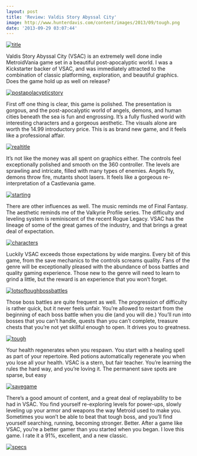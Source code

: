 ```yaml
---
layout: post
title: 'Review: Valdis Story Abyssal City'
image: http://www.hunterdavis.com/content/images/2013/09/tough.png
date: '2013-09-29 03:07:44'
---
```



[![title](http://www.hunterdavis.com/content/images/2013/09/title3-300x175.png)](http://www.hunterdavis.com/content/images/2013/09/title3.png)

Valdis Story Abyssal City (VSAC) is an extremely well done indie MetroidVania game set in a beautiful post-apocalyptic world. I was a Kickstarter backer of VSAC, and was immediately attracted to the combination of classic platforming, exploration, and beautiful graphics. Does the game hold up as well on release?

[![postapolacypticstory](http://www.hunterdavis.com/content/images/2013/09/postapolacypticstory-300x177.png)](http://www.hunterdavis.com/content/images/2013/09/postapolacypticstory.png)

First off one thing is clear, this game is polished. The presentation is gorgous, and the post-apocalyptic world of angels, demons, and human cities beneath the sea is fun and engrossing. It’s a fully flushed world with interesting characters and a gorgeous aesthetic. The visuals alone are worth the 14.99 introductory price. This is as brand new game, and it feels like a professional affair.

[![realtitle](http://www.hunterdavis.com/content/images/2013/09/realtitle1-300x175.png)](http://www.hunterdavis.com/content/images/2013/09/realtitle1.png)

It’s not like the money was all spent on graphics either. The controls feel exceptionally polished and smooth on the 360 controller. The levels are sprawling and intricate, filled with many types of enemies. Angels fly, demons throw fire, mutants shoot lasers. It feels like a gorgeous re-interpretation of a Castlevania game.

[![starting](http://www.hunterdavis.com/content/images/2013/09/starting-300x175.png)](http://www.hunterdavis.com/content/images/2013/09/starting.png)

There are other influences as well. The music reminds me of Final Fantasy. The aesthetic reminds me of the Valkyrie Profile series. The difficulty and leveling system is reminiscent of the recent Rogue Legacy. VSAC has the lineage of some of the great games of the industry, and that brings a great deal of expectation.

[![characters](http://www.hunterdavis.com/content/images/2013/09/characters-300x175.png)](http://www.hunterdavis.com/content/images/2013/09/characters.png)

Luckily VSAC exceeds those expectations by wide margins. Every bit of this game, from the save mechanics to the controls screams quality. Fans of the genre will be exceptionally pleased with the abundance of boss battles and quality gaming experience. Those new to the genre will need to learn to grind a little, but the reward is an experience that you won’t forget.

[![lotsoftoughbossbattles](http://www.hunterdavis.com/content/images/2013/09/lotsoftoughbossbattles-300x177.png)](http://www.hunterdavis.com/content/images/2013/09/lotsoftoughbossbattles.png)

Those boss battles are quite frequent as well. The progression of difficulty is rather quick, but it never feels unfair. You’re allowed to restart from the beginning of each boss battle when you die (and you will die.) You’ll run into bosses that you can’t handle, quests than you can’t complete, treasure chests that you’re not yet skillful enough to open. It drives you to greatness.

[![tough](http://www.hunterdavis.com/content/images/2013/09/tough-300x177.png)](http://www.hunterdavis.com/content/images/2013/09/tough.png)

Your health regenerates when you respawn. You start with a healing spell as part of your repertoire. Red potions automatically regenerate you when you lose all your health. VSAC is a stern, but fair teacher. You’re learning the rules the hard way, and you’re loving it. The permanent save spots are sparse, but easy

[![savegame](http://www.hunterdavis.com/content/images/2013/09/savegame-300x177.png)](http://www.hunterdavis.com/content/images/2013/09/savegame.png)

There’s a good amount of content, and a great deal of replayability to be had in VSAC. You find yourself re-exploring levels for power-ups, slowly leveling up your armor and weapons the way Metroid used to make you. Sometimes you won’t be able to beat that tough boss, and you’ll find yourself searching, running, becoming stronger. Better. After a game like VSAC, you’re a better gamer than you started when you began. I love this game. I rate it a 91%, excellent, and a new classic.

[![specs](http://www.hunterdavis.com/content/images/2013/09/specs.png)](http://www.hunterdavis.com/content/images/2013/09/specs.png)


